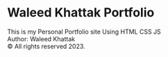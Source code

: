 # Waleed Khattak Portfolio
 This is my Personal Portfolio site Using HTML CSS JS
 <br>
 Author: Waleed Khattak
 <br>
 &copy; All rights reserved 2023.
